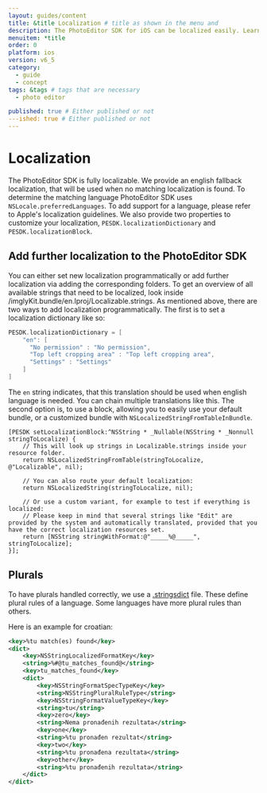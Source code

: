 ```yaml
---
layout: guides/content
title: &title Localization # title as shown in the menu and 
description: The PhotoEditor SDK for iOS can be localized easily. Learn how to quickly set up your editor in the proper language for your target audience.
menuitem: *title
order: 0
platform: ios
version: v6_5
category: 
  - guide
  - concept
tags: &tags # tags that are necessary
  - photo editor 

published: true # Either published or not 
---ished: true # Either published or not 
---
```


# Localization

The PhotoEditor SDK is fully localizable. We provide an english fallback localization, that will be used when no matching localization is found. To determine the matching language PhotoEditor SDK uses `NSLocale.preferredLanguages`.
To add support for a language, please refer to Apple's localization guidelines.
We also provide two properties to customize your localization, `PESDK.localizationDictionary` and `PESDK.localizationBlock`.

## Add further localization to the PhotoEditor SDK

You can either set new localization programmatically or add further localization via adding the corresponding folders.
To get an overview of all available strings that need to be localized, look inside /imglyKit.bundle/en.lproj/Localizable.strings.
As mentioned above, there are two ways to add localization programmatically. The first is to set a localization dictionary like so:

```swift
PESDK.localizationDictionary = [
    "en": [
      "No permission" : "No permission",
      "Top left cropping area" : "Top left cropping area",
      "Settings" : "Settings"
    ]
]
```

The `en` string indicates, that this translation should be used when english language is needed.
You can chain multiple translations like this. The second option is, to use a block, allowing you to easily use your
default bundle, or a customized bundle with `NSLocalizedStringFromTableInBundle`.

```objc
[PESDK setLocalizationBlock:^NSString * _Nullable(NSString * _Nonnull stringToLocalize) {
    // This will look up strings in Localizable.strings inside your resource folder.
    return NSLocalizedStringFromTable(stringToLocalize, @"Localizable", nil);

    // You can also route your default localization:
    return NSLocalizedString(stringToLocalize, nil);

    // Or use a custom variant, for example to test if everything is localized:
    // Please keep in mind that several strings like "Edit" are provided by the system and automatically translated, provided that you have the correct localization resources set.
    return [NSString stringWithFormat:@"_____%@_____", stringToLocalize];
}];
```

## Plurals

To have plurals handled correctly, we use a [.stringsdict](https://developer.apple.com/library/ios/documentation/MacOSX/Conceptual/BPInternational/StringsdictFileFormat/StringsdictFileFormat.html) file. These define plural rules of a language. Some languages have more plural rules than others.

Here is an example for croatian:
```xml
<key>%tu match(es) found</key>
<dict>
    <key>NSStringLocalizedFormatKey</key>
    <string>%#@tu_matches_found@</string>
    <key>tu_matches_found</key>
    <dict>
        <key>NSStringFormatSpecTypeKey</key>
        <string>NSStringPluralRuleType</string>
        <key>NSStringFormatValueTypeKey</key>
        <string>tu</string>
        <key>zero</key>
        <string>Nema pronađenih rezultata</string>
        <key>one</key>
        <string>%tu pronađen rezultat</string>
        <key>two</key>
        <string>%tu pronađena rezultata</string>
        <key>other</key>
        <string>%tu pronađenih rezultata</string>
    </dict>
</dict>
```
